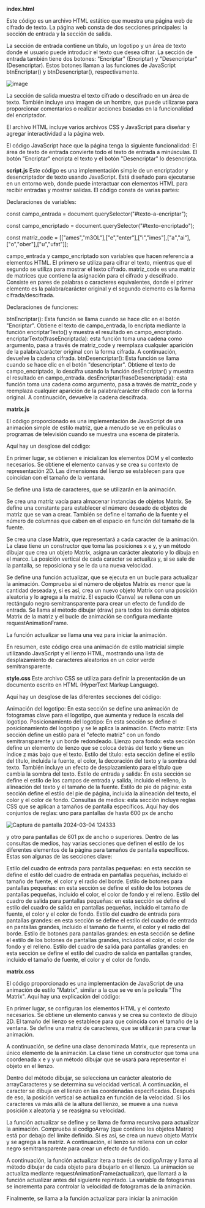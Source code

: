 **index.html**

Este código es un archivo HTML estático que muestra una página web de cifrado de texto. La página web consta de dos secciones principales: la sección de entrada y la sección de salida.
 
La sección de entrada contiene un título, un logotipo y un área de texto donde el usuario puede introducir el texto que desea cifrar. La sección de entrada también tiene dos botones: "Encriptar" (Encriptar) y "Desencriptar" (Desencriptar). Estos botones llaman a las funciones de JavaScript btnEncriptar() y btnDesencriptar(), respectivamente.

![image](https://github.com/genovarino/encriptador-de-texto/assets/158294926/49a07726-3c4f-405c-a735-bef97b79b382)

La sección de salida muestra el texto cifrado o descifrado en un área de texto. También incluye una imagen de un hombre, que puede utilizarse para proporcionar comentarios o realizar acciones basadas en la funcionalidad del encriptador.

El archivo HTML incluye varios archivos CSS y JavaScript para diseñar y agregar interactividad a la página web.

El código JavaScript hace que la página tenga la siguiente funcionalidad:
El área de texto de entrada convierte todo el texto de entrada a minúsculas.
El botón "Encriptar" encripta el texto y el botón "Desencriptar" lo desencripta.

**script.js**
Este código es una implementación simple de un encriptador y desencriptador de texto usando JavaScript. Está diseñado para ejecutarse en un entorno web, donde puede interactuar con elementos HTML para recibir entradas y mostrar salidas. El código consta de varias partes:

Declaraciones de variables:

const campo_entrada = document.querySelector("#texto-a-encriptar");

const campo_encriptado = document.querySelector("#texto-encriptado");

const matriz_code = [["ames","m3OL"],["e","enter"],["i","imes"],["a","ai"],["o","ober"],["u","ufat"]];


campo_entrada y campo_encriptado son variables que hacen referencia a elementos HTML. El primero se utiliza para cifrar el texto, mientras que el segundo se utiliza para mostrar el texto cifrado.
matriz_code es una matriz de matrices que contiene la asignación para el cifrado y descifrado. Consiste en pares de palabras o caracteres equivalentes, donde el primer elemento es la palabra/carácter original y el segundo elemento es la forma cifrada/descifrada.

Declaraciones de funciones:

btnEncriptar(): Esta función se llama cuando se hace clic en el botón "Encriptar". Obtiene el texto de campo_entrada, lo encripta mediante la función encriptarTexto() y muestra el resultado en campo_encriptado.
encriptarTexto(fraseEncriptada): esta función toma una cadena como argumento, pasa a través de matriz_code y reemplaza cualquier aparición de la palabra/carácter original con la forma cifrada. A continuación, devuelve la cadena cifrada.
btnDesencriptar(): Esta función se llama cuando se hace clic en el botón "desencriptar". Obtiene el texto de campo_encriptado, lo descifra usando la función desEncriptar() y muestra el resultado en campo_entrada.
desEncriptar(fraseDesencriptada): esta función toma una cadena como argumento, pasa a través de matriz_code y reemplaza cualquier aparición de la palabra/carácter cifrado con la forma original. A continuación, devuelve la cadena descifrada.


**matrix.js**

El código proporcionado es una implementación de JavaScript de una animación simple de estilo matriz, que a menudo se ve en películas o programas de televisión cuando se muestra una escena de piratería.

Aquí hay un desglose del código:

En primer lugar, se obtienen e inicializan los elementos DOM y el contexto necesarios. Se obtiene el elemento canvas y se crea su contexto de representación 2D. Las dimensiones del lienzo se establecen para que coincidan con el tamaño de la ventana.

Se define una lista de caracteres, que se utilizarán en la animación.

Se crea una matriz vacía para almacenar instancias de objetos Matrix. Se define una constante para establecer el número deseado de objetos de matriz que se van a crear.
También se define el tamaño de la fuente y el número de columnas que caben en el espacio en función del tamaño de la fuente.

Se crea una clase Matrix, que representará a cada caracter de la animación.
La clase tiene un constructor que toma las posiciones x e y, y un método dibujar que crea un objeto Matrix, asigna un carácter aleatorio y lo dibuja en el marco.
La posición vertical de cada caracter se actualiza y, si se sale de la pantalla, se reposiciona y se le da una nueva velocidad.

Se define una función actualizar, que se ejecuta en un bucle para actualizar la animación. Comprueba si el número de objetos Matrix es menor que la cantidad deseada y, si es así,
crea un nuevo objeto Matrix con una posición aleatoria y lo agrega a la matriz. El espacio (Canva) se rellena con un rectángulo negro semitransparente para crear un efecto de fundido de entrada.
Se llama al método dibujar (draw) para todos los demás objetos Matrix de la matriz y el bucle de animación se configura mediante requestAnimationFrame.

La función actualizar se llama una vez para iniciar la animación.

En resumen, este código crea una animación de estilo matricial simple utilizando JavaScript y el lienzo HTML, mostrando una lista de desplazamiento de caracteres aleatorios en un color verde semitransparente.

**style.css**
Este archivo CSS se utiliza para definir la presentación de un documento escrito en HTML (HyperText Markup Language).

Aquí hay un desglose de las diferentes secciones del código:

Animación del logotipo: En esta sección se define una animación de fotogramas clave para el logotipo, que aumenta y reduce la escala del logotipo.
Posicionamiento del logotipo: En esta sección se define el posicionamiento del logotipo y se le aplica la animación.
Efecto matriz: Esta sección define un estilo para el "efecto matriz" con un fondo semitransparente y un borde redondeado.
Lienzo para fondo: esta sección define un elemento de lienzo que se coloca detrás del texto y tiene un índice z más bajo que el texto.
Estilo del título: esta sección define el estilo del título, incluida la fuente, el color, la decoración del texto y la sombra del texto.
También incluye un efecto de desplazamiento para el título que cambia la sombra del texto.
Estilo de entrada y salida: En esta sección se define el estilo de los campos de entrada y salida, incluido el relleno, la alineación del texto y el tamaño de la fuente.
Estilo de pie de página: esta sección define el estilo del pie de página, incluida la alineación del texto, el color y el color de fondo.
Consultas de medios: esta sección incluye reglas CSS que se aplican a tamaños de pantalla específicos.
Aquí hay dos conjuntos de reglas: uno para pantallas de hasta 600 px de ancho 

![Captura de pantalla 2024-03-04 124333](https://github.com/genovarino/encriptador-de-texto/assets/158294926/6b3244c9-4a35-48b0-a394-a9120852bc78)

y otro para pantallas de 601 px de ancho o superiores.
Dentro de las consultas de medios, hay varias secciones que definen el estilo de los diferentes elementos de la página para tamaños de pantalla específicos.
Estas son algunas de las secciones clave:

Estilo del cuadro de entrada para pantallas pequeñas: en esta sección se define el estilo del cuadro de entrada en pantallas pequeñas, incluido el tamaño de fuente, el color y el radio del borde.
Estilo de botones para pantallas pequeñas: en esta sección se define el estilo de los botones de pantallas pequeñas, incluido el color, el color de fondo y el relleno.
Estilo del cuadro de salida para pantallas pequeñas: en esta sección se define el estilo del cuadro de salida en pantallas pequeñas, incluido el tamaño de fuente, el color y el color de fondo.
Estilo del cuadro de entrada para pantallas grandes: en esta sección se define el estilo del cuadro de entrada en pantallas grandes, incluido el tamaño de fuente, el color y el radio del borde.
Estilo de botones para pantallas grandes: en esta sección se define el estilo de los botones de pantallas grandes, incluidos el color, el color de fondo y el relleno.
Estilo del cuadro de salida para pantallas grandes: en esta sección se define el estilo del cuadro de salida en pantallas grandes, incluido el tamaño de fuente, el color y el color de fondo.

**matrix.css**

El código proporcionado es una implementación de JavaScript de una animación de estilo "Matrix", similar a la que se ve en la película "The Matrix". Aquí hay una explicación del código:

En primer lugar, se configuran los elementos HTML y el contexto necesarios. Se obtiene un elemento canvas y se crea su contexto de dibujo 2D. El tamaño del lienzo se establece para que coincida con el tamaño de la ventana. Se define una matriz de caracteres, que se utilizarán para crear la animación. 

A continuación, se define una clase denominada Matrix, que representa un único elemento de la animación. La clase tiene un constructor que toma una coordenada x e y y un método dibujar que se usará para representar el objeto en el lienzo.

Dentro del método dibujar, se selecciona un carácter aleatorio de arrayCaracteres y se determina su velocidad vertical. A continuación, el caracter se dibuja en el lienzo en las coordenadas especificadas. Después de eso, la posición vertical se actualiza en función de la velocidad. 
Si los caracteres va más allá de la altura del lienzo, se mueve a una nueva posición x aleatoria y se reasigna su velocidad.

La función actualizar se define y se llama de forma recursiva para actualizar la animación. Comprueba si codigoArray (que contiene los objetos Matrix) está por debajo del límite definido. Si es así, se crea un nuevo objeto Matrix y se agrega a la matriz. A continuación, el lienzo se rellena con un color negro semitransparente para crear un efecto de fundido.

A continuación, la función actualizar itera a través de codigoArray y llama al método dibujar de cada objeto para dibujarlo en el lienzo. La animación se actualiza mediante requestAnimationFrame(actualizar), que llamará a la función actualizar antes del siguiente repintado. La variable de fotogramas se incrementa para controlar la velocidad de fotogramas de la animación.

Finalmente, se llama a la función actualizar para iniciar la animación










